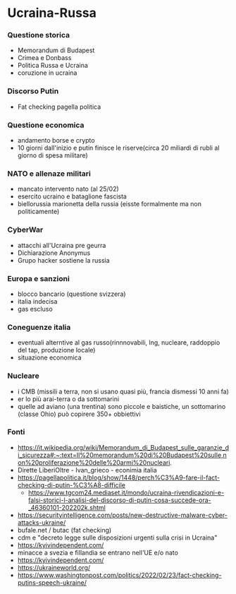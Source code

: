 # Ucraina-Russa
### Questione storica
- Memorandum di Budapest
- Crimea e Donbass
- Politica Russa e Ucraina
- coruzione in ucraina
### Discorso Putin
- Fat checking pagella politica
### Questione economica
- andamento borse e crypto
- 10 giorni dall'inizio e putin finisce le riserve(circa 20 miliardi di rubli al giorno di spesa militare)
### NATO e allenaze militari
- mancato intervento nato (al 25/02)
- esercito ucraino e bataglione fascista
- biellorussia marionetta della russia (eisste formalmente ma non politicamente)
### CyberWar
- attacchi all'Ucraina pre geurra
- Dichiarazione Anonymus
- Grupo hacker sostiene la russia
### Europa e sanzioni 
- blocco bancario (questione svizzera)
- italia indecisa
- gas escluso 
### Coneguenze italia
- eventuali alterntive al gas russo(rinnnovabili, lng, nucleare, raddoppio del tap, produzione locale)
- situazione economica
### Nucleare
- i CMB (missili a terra, non si usano quasi più, francia dismessi 10 anni fa)
- er lo più arai-terra o da sottomarini
- quelle ad aviano (una trentina) sono piccole e baistiche, un sottomarino (classe Ohio) può copirere 350+ obbiettivi


### Fonti
- https://it.wikipedia.org/wiki/Memorandum_di_Budapest_sulle_garanzie_di_sicurezza#:~:text=Il%20memorandum%20di%20Budapest%20sulle,non%20proliferazione%20delle%20armi%20nucleari.
- Dirette LiberiOltre - Ivan_grieco - econimia italia
- https://pagellapolitica.it/blog/show/1448/perch%C3%A9-fare-il-fact-checking-di-putin-%C3%A8-difficile
	- https://www.tgcom24.mediaset.it/mondo/ucraina-rivendicazioni-e-falsi-storici-l-analisi-del-discorso-di-putin-cosa-succede-ora-_46360101-202202k.shtml
- https://securityintelligence.com/posts/new-destructive-malware-cyber-attacks-ukraine/
- bufale.net / butac (fat checking)
- cdm e "decreto legge sulle disposizioni urgenti sulla crisi in Ucraina"
- https://kyivindependent.com/
- minacce a svezia e fillandia se entrano nell'UE e/o nato 
- https://kyivindependent.com/ 
- https://ukraineworld.org/ 
- https://www.washingtonpost.com/politics/2022/02/23/fact-checking-putins-speech-ukraine/ 